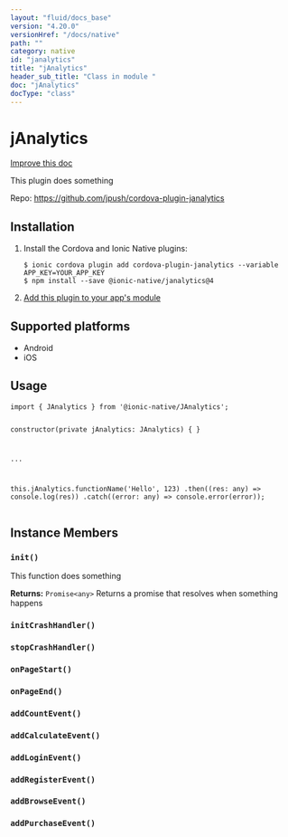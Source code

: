 ```yaml
---
layout: "fluid/docs_base"
version: "4.20.0"
versionHref: "/docs/native"
path: ""
category: native
id: "janalytics"
title: "jAnalytics"
header_sub_title: "Class in module "
doc: "jAnalytics"
docType: "class"
---
```


<h1 class="api-title">jAnalytics</h1>

<a class="improve-v2-docs" href="http://github.com/ionic-team/ionic-native/edit/master/src/@ionic-native/plugins/janalytics/index.ts#L1">
  Improve this doc
</a>







<p>This plugin does something</p>


<p>Repo:
  <a href="https://github.com/jpush/cordova-plugin-janalytics">
    https://github.com/jpush/cordova-plugin-janalytics
  </a>
</p>


<h2><a class="anchor" name="installation" href="#installation"></a>Installation</h2>
<ol class="installation">
  <li>Install the Cordova and Ionic Native plugins:<br>
    <pre><code class="nohighlight">$ ionic cordova plugin add cordova-plugin-janalytics --variable APP_KEY=YOUR_APP_KEY
$ npm install --save @ionic-native/janalytics@4
</code></pre>
  </li>
  <li><a href="https://ionicframework.com/docs/native/#Add_Plugins_to_Your_App_Module">Add this plugin to your app's module</a></li>
</ol>



<h2><a class="anchor" name="platforms" href="#platforms"></a>Supported platforms</h2>
<ul>
  <li>Android</li><li>iOS</li>
</ul>






<h2><a class="anchor" name="usage" href="#usage"></a>Usage</h2>
<pre><code class="lang-typescript">import { JAnalytics } from &#39;@ionic-native/JAnalytics&#39;;


constructor(private jAnalytics: JAnalytics) { }

...


this.jAnalytics.functionName(&#39;Hello&#39;, 123)
  .then((res: any) =&gt; console.log(res))
  .catch((error: any) =&gt; console.error(error));
</code></pre>








<h2><a class="anchor" name="instance-members" href="#instance-members"></a>Instance Members</h2>
<h3><a class="anchor" name="init" href="#init"></a><code>init()</code></h3>


This function does something


<div class="return-value" markdown="1">
  <i class="icon ion-arrow-return-left"></i>
  <b>Returns:</b> <code>Promise&lt;any&gt;</code> Returns a promise that resolves when something happens
</div><h3><a class="anchor" name="initCrashHandler" href="#initCrashHandler"></a><code>initCrashHandler()</code></h3>





<h3><a class="anchor" name="stopCrashHandler" href="#stopCrashHandler"></a><code>stopCrashHandler()</code></h3>





<h3><a class="anchor" name="onPageStart" href="#onPageStart"></a><code>onPageStart()</code></h3>





<h3><a class="anchor" name="onPageEnd" href="#onPageEnd"></a><code>onPageEnd()</code></h3>





<h3><a class="anchor" name="addCountEvent" href="#addCountEvent"></a><code>addCountEvent()</code></h3>





<h3><a class="anchor" name="addCalculateEvent" href="#addCalculateEvent"></a><code>addCalculateEvent()</code></h3>





<h3><a class="anchor" name="addLoginEvent" href="#addLoginEvent"></a><code>addLoginEvent()</code></h3>





<h3><a class="anchor" name="addRegisterEvent" href="#addRegisterEvent"></a><code>addRegisterEvent()</code></h3>





<h3><a class="anchor" name="addBrowseEvent" href="#addBrowseEvent"></a><code>addBrowseEvent()</code></h3>





<h3><a class="anchor" name="addPurchaseEvent" href="#addPurchaseEvent"></a><code>addPurchaseEvent()</code></h3>











